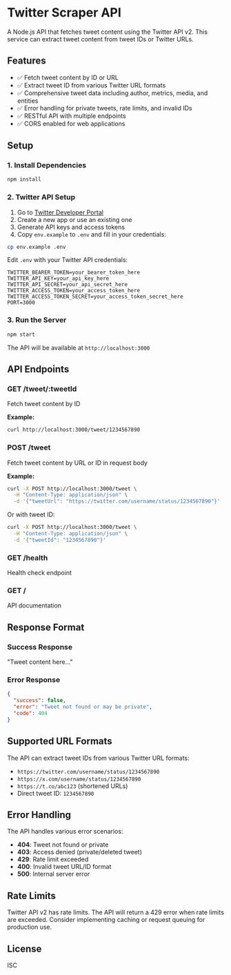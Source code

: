 # Twitter Scraper API

A Node.js API that fetches tweet content using the Twitter API v2. This service can extract tweet content from tweet IDs or Twitter URLs.

## Features

- ✅ Fetch tweet content by ID or URL
- ✅ Extract tweet ID from various Twitter URL formats
- ✅ Comprehensive tweet data including author, metrics, media, and entities
- ✅ Error handling for private tweets, rate limits, and invalid IDs
- ✅ RESTful API with multiple endpoints
- ✅ CORS enabled for web applications

## Setup

### 1. Install Dependencies

```bash
npm install
```

### 2. Twitter API Setup

1. Go to [Twitter Developer Portal](https://developer.twitter.com/en/portal/dashboard)
2. Create a new app or use an existing one
3. Generate API keys and access tokens
4. Copy `env.example` to `.env` and fill in your credentials:

```bash
cp env.example .env
```

Edit `.env` with your Twitter API credentials:

```env
TWITTER_BEARER_TOKEN=your_bearer_token_here
TWITTER_API_KEY=your_api_key_here
TWITTER_API_SECRET=your_api_secret_here
TWITTER_ACCESS_TOKEN=your_access_token_here
TWITTER_ACCESS_TOKEN_SECRET=your_access_token_secret_here
PORT=3000
```

### 3. Run the Server

```bash
npm start
```

The API will be available at `http://localhost:3000`

## API Endpoints

### GET /tweet/:tweetId
Fetch tweet content by ID

**Example:**
```bash
curl http://localhost:3000/tweet/1234567890
```

### POST /tweet
Fetch tweet content by URL or ID in request body

**Example:**
```bash
curl -X POST http://localhost:3000/tweet \
  -H "Content-Type: application/json" \
  -d '{"tweetUrl": "https://twitter.com/username/status/1234567890"}'
```

Or with tweet ID:
```bash
curl -X POST http://localhost:3000/tweet \
  -H "Content-Type: application/json" \
  -d '{"tweetId": "1234567890"}'
```

### GET /health
Health check endpoint

### GET /
API documentation

## Response Format

### Success Response
"Tweet content here..."

### Error Response
```json
{
  "success": false,
  "error": "Tweet not found or may be private",
  "code": 404
}
```

## Supported URL Formats

The API can extract tweet IDs from various Twitter URL formats:

- `https://twitter.com/username/status/1234567890`
- `https://x.com/username/status/1234567890`
- `https://t.co/abc123` (shortened URLs)
- Direct tweet ID: `1234567890`

## Error Handling

The API handles various error scenarios:

- **404**: Tweet not found or private
- **403**: Access denied (private/deleted tweet)
- **429**: Rate limit exceeded
- **400**: Invalid tweet URL/ID format
- **500**: Internal server error

## Rate Limits

Twitter API v2 has rate limits. The API will return a 429 error when rate limits are exceeded. Consider implementing caching or request queuing for production use.

## License

ISC
